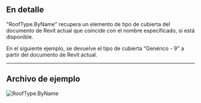 ## En detalle
"RoofType.ByName" recupera un elemento de tipo de cubierta del documento de Revit actual que coincide con el nombre especificado, si está disponible.

En el siguiente ejemplo, se devuelve el tipo de cubierta "Genérico - 9" a partir del documento de Revit actual.
___
## Archivo de ejemplo

![RoofType.ByName](./Revit.Elements.RoofType.ByName_img.jpg)
